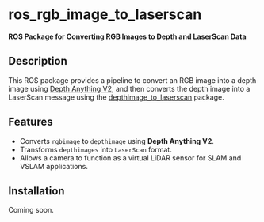 # ros_rgb_image_to_laserscan

**ROS Package for Converting RGB Images to Depth and LaserScan Data**

## Description
This ROS package provides a pipeline to convert an RGB image into a depth image using [Depth Anything V2](https://github.com/DepthAnything/Depth-Anything-V2), and then converts the depth image into a LaserScan message using the [depthimage_to_laserscan](https://github.com/ros-perception/depthimage_to_laserscan/tree/melodic-devel) package.

## Features
- Converts `rgbimage` to `depthimage` using **Depth Anything V2**.
- Transforms `depthimages` into `LaserScan` format.
- Allows a camera to function as a virtual LiDAR sensor for SLAM and VSLAM applications.

## Installation

Coming soon.
